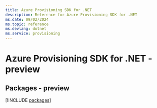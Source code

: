 ```yaml
---
title: Azure Provisioning SDK for .NET
description: Reference for Azure Provisioning SDK for .NET
ms.date: 09/02/2024
ms.topic: reference
ms.devlang: dotnet
ms.service: provisioning
---
```

# Azure Provisioning SDK for .NET - preview
## Packages - preview
[!INCLUDE [packages](provisioning-index.md)]
